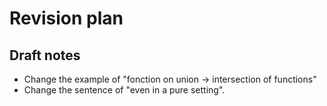# Revision plan

## Draft notes

- Change the example of "fonction on union -> intersection of functions"
- Change the sentence of "even in a pure setting".
